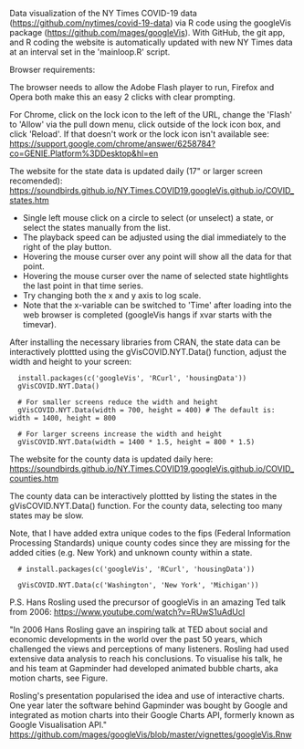 
Data visualization of the NY Times COVID-19 data (https://github.com/nytimes/covid-19-data) via R code using the googleVis package (https://github.com/mages/googleVis). With GitHub, the git app, and R coding the website is automatically updated with new NY Times data at an interval set in the 'mainloop.R' script.

Browser requirements:

The browser needs to allow the Adobe Flash player to run, Firefox and Opera both make this an easy 2 clicks with clear prompting.
    
For Chrome, click on the lock icon to the left of the URL, change the 'Flash' to 'Allow' via the pull down menu, click outside of the lock icon box, and click 'Reload'.  If that doesn't work or the lock icon isn't available see: https://support.google.com/chrome/answer/6258784?co=GENIE.Platform%3DDesktop&hl=en
    
   
The website for the state data is updated daily (17" or larger screen recomended): https://soundbirds.github.io/NY.Times.COVID19.googleVis.github.io/COVID_states.htm
 
- Single left mouse click on a circle to select (or unselect) a state, or select the states manually from the list. 
- The playback speed can be adjusted using the dial immediately to the right of the play button. 
- Hovering the mouse curser over any point will show all the data for that point.
- Hovering the mouse curser over the name of selected state hightlights the last point in that time series.
- Try changing both the x and y axis to log scale.
- Note that the x-variable can be switched to 'Time' after loading into the web browser is completed (googleVis hangs if xvar starts with the timevar).

After installing the necessary libraries from CRAN, the state data can be interactively plottted using the gVisCOVID.NYT.Data() function, adjust the width and height to your screen:


      install.packages(c('googleVis', 'RCurl', 'housingData'))      
      gVisCOVID.NYT.Data()  
      
      # For smaller screens reduce the width and height
      gVisCOVID.NYT.Data(width = 700, height = 400) # The default is: width = 1400, height = 800
      
      # For larger screens increase the width and height
      gVisCOVID.NYT.Data(width = 1400 * 1.5, height = 800 * 1.5) 
     

The website for the county data is updated daily here: https://soundbirds.github.io/NY.Times.COVID19.googleVis.github.io/COVID_counties.htm

The county data can be interactively plottted by listing the states in the gVisCOVID.NYT.Data() function. For the county data, selecting too many states may be slow. 

Note, that I have added extra unique codes to the fips (Federal Information Processing Standards) unique county codes since they are missing for the added cities (e.g. New York) and unknown county within a state.



      # install.packages(c('googleVis', 'RCurl', 'housingData'))   
      
      gVisCOVID.NYT.Data(c('Washington', 'New York', 'Michigan'))
      
      
      
    
P.S. Hans Rosling used the precursor of googleVis in an amazing Ted talk from 2006:
    https://www.youtube.com/watch?v=RUwS1uAdUcI
    

"In 2006 Hans Rosling gave an inspiring talk at
TED about social and economic developments
in the world over the past 50 years, which challenged the views and
perceptions of many listeners. Rosling had used extensive data analysis
to reach his conclusions.  To visualise his talk, he and his team at
Gapminder had developed animated bubble charts, aka
motion charts, see Figure. 

Rosling's presentation popularised the idea and use of interactive
charts. One year later the software behind
Gapminder was bought by Google and integrated as motion charts into
their Google Charts API, formerly known as Google
Visualisation API."
    https://github.com/mages/googleVis/blob/master/vignettes/googleVis.Rnw
    
    
    
     
     

